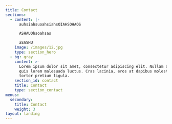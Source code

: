 ```yaml
---
title: Contact
sections:
  - content: |-
      auhsiahsuoahsiahsOIAHSOHAOS

      ASHAUOhsoahsas

      aSASHU
    image: /images/12.jpg
    type: section_hero
  - bg: gray
    content: >-
      Lorem ipsum dolor sit amet, consectetur adipiscing elit. Nullam a metus
      quis lorem malesuada luctus. Cras lacinia, eros at dapibus molestie, risus
      tortor pretium ligula.
    section_id: contact
    title: Contact
    type: section_contact
menus:
  secondary:
    title: Contact
    weight: 3
layout: landing
---
```


